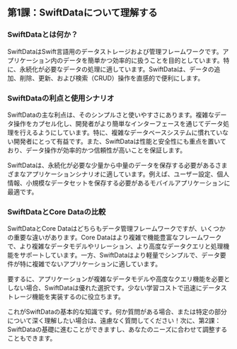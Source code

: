 ## 第1課：SwiftDataについて理解する

### SwiftDataとは何か？

SwiftDataはSwift言語用のデータストレージおよび管理フレームワークです。アプリケーション内のデータを簡単かつ効率的に扱うことを目的としています。特に、永続化が必要なデータの処理に適しています。SwiftDataは、データの追加、削除、更新、および検索（CRUD）操作を直感的で便利にします。

### SwiftDataの利点と使用シナリオ

SwiftDataの主な利点は、そのシンプルさと使いやすさにあります。複雑なデータ操作をカプセル化し、開発者がより簡単なインターフェースを通じてデータ処理を行えるようにしています。特に、複雑なデータベースシステムに慣れていない開発者にとって有益です。また、SwiftDataは性能と安全性にも重点を置いており、データ操作が効率的かつ信頼性が高いことを保証します。

SwiftDataは、永続化が必要な少量から中量のデータを保存する必要があるさまざまなアプリケーションシナリオに適しています。例えば、ユーザー設定、個人情報、小規模なデータセットを保存する必要があるモバイルアプリケーションに最適です。

### SwiftDataとCore Dataの比較

SwiftDataとCore Dataはどちらもデータ管理フレームワークですが、いくつかの重要な違いがあります。Core Dataはより複雑で機能豊富なフレームワークで、より複雑なデータモデルやリレーション、より高度なデータクエリと処理機能をサポートしています。一方、SwiftDataはより軽量でシンプルで、データ要件が特に複雑でないアプリケーションに適しています。

要するに、アプリケーションが複雑なデータモデルや高度なクエリ機能を必要としない場合、SwiftDataは優れた選択です。少ない学習コストで迅速にデータストレージ機能を実装するのに役立ちます。

これがSwiftDataの基本的な知識です。何か質問がある場合、または特定の部分について深く理解したい場合は、遠慮なく質問してください！次に、第2課：SwiftDataの基礎に進むことができますし、あなたのニーズに合わせて調整することもできます。
